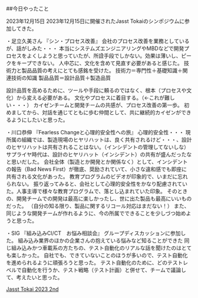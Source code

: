##今日やったこと

2023年12月15日
2023年12月15日に開催されたJasst Tokaiのシンポジウムに参加してきた。

・足立久美さん
『シン・プロセス改善』
会社のプロセス改善を業務としているが、話がしみた・・・
本当にシステムズエンジニアリングやMBDなどで開発プロセスをよくしようと思っていたが、所詮手段でしかない。効果は薄いし、ピークをキープできない。
人中芯に、文化を含めて見直す必要があると感じた。
技術力と製品品質の考えにとても感銘を受けた。
技術力＝専門性＋基礎知識＋関連技術の知識
製品品質＝設計品質＋製造品質

設計品質を高めるために、ツールや手段に頼るのではなく、根本（プロセスや文化）から変える必要がある。
文化やプロセスに着目する。（←これが難しい・・・）
カイゼンチームと開発チームの共感が、プロセス改善の第一歩。
初めましてから、対話を通じてともに歩む仲間として、共に継続的カイゼンができるようにしたいと思った。

・川口恭伸
『Fearless Changeと心理的安全性への旅』
心理的安全性・・・
現所属の組織では、製造現場のヒヤリハットは、良く共有されるけど・・・、設計のヒヤリハットは共有されることはない。（インシデントの管理してないしな）
サプライヤ時代は、設計のヒヤリハット（インシデント）の共有が盛んだったなと思いだした。
会社全体（製造とか開発とか関係なく）として、インシデントの報告（Bad News First）が徹底、奨励されていて、小さな違和感でも即座に共有される文化があった。
教育プログラムのビデオが印象的で、いまだに忘れられない。
振り返ってみると、会社として心理的安全性をかなり配慮されていた。人事主導で様々な教育プログラムで、落とし込まれていた印象。
そのときの、開発チームでの開発は最高に楽しかったし、世に出た製品も最高にいいものだった。
（自分の知る限り、製品に関するリコール対応はまだない！）
また、同じような開発チームが作れるように、今の所属でできることを少しづつ始めようと思った。

・SIG
『組み込みCI/CT　お悩み相談会』
グループディスカッションに参加した。
組み込み業界のほかの企業さんの抱えている悩みなど知ることができた
同じ組み込みかつ車載系の方たちの、テスト自動化のリアルな話を聞けたのはとても楽しかった。
自社でも、できていないことのほうが多いので、テスト自動化を進められるように頑張ろうと思った。
テスト自動化のために、どのテストレベルで自動化を行うか、テスト戦略（テスト計画）と併せて、チームで議論して、考えたいと思った。

[Jasst Tokai 2023 2nd](https://www.jasst.jp/symposium/jasst23_2nd_tokai.html)